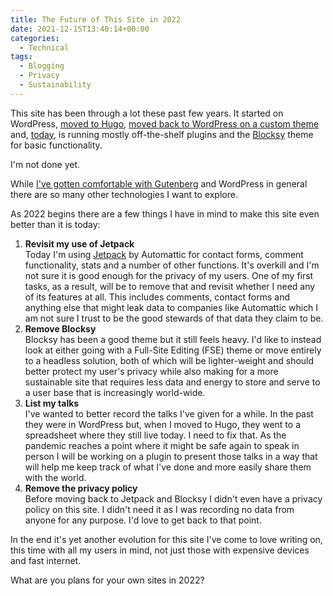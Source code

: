 ```yaml
---
title: The Future of This Site in 2022
date: 2021-12-15T13:40:14+00:00
categories:
  - Technical
tags:
  - Blogging
  - Privacy
  - Sustainability
---
```


This site has been through a lot these past few years. It started on WordPress, [moved to Hugo][1], [moved back to WordPress on a custom theme][2] and, [today][3], is running mostly off-the-shelf plugins and the [Blocksy][4] theme for basic functionality.

I'm not done yet.

While [I've gotten comfortable with Gutenberg][5] and WordPress in general there are so many other technologies I want to explore.

As 2022 begins there are a few things I have in mind to make this site even better than it is today:

1. **Revisit my use of Jetpack**<br />Today I'm using [Jetpack](https://jetpack.me) by Automattic for contact forms, comment functionality, stats and a number of other functions. It's overkill and I'm not sure it is good enough for the privacy of my users. One of my first tasks, as a result, will be to remove that and revisit whether I need any of its features at all. This includes comments, contact forms and anything else that might leak data to companies like Automattic which I am not sure I trust to be the good stewards of that data they claim to be.
2. **Remove Blocksy**<br />Blocksy has been a good theme but it still feels heavy. I'd like to instead look at either going with a Full-Site Editing (FSE) theme or move entirely to a headless solution, both of which will be lighter-weight and should better protect my user's privacy while also making for a more sustainable site that requires less data and energy to store and serve to a user base that is increasingly world-wide.
3. **List my talks**<br />I've wanted to better record the talks I've given for a while. In the past they were in WordPress but, when I moved to Hugo, they went to a spreadsheet where they still live today. I need to fix that. As the pandemic reaches a point where it might be safe again to speak in person I will be working on a plugin to present those talks in a way that will help me keep track of what I've done and more easily share them with the world.
4. **Remove the privacy policy**<br />Before moving back to Jetpack and Blocksy I didn't even have a privacy policy on this site. I didn't need it as I was recording no data from anyone for any purpose. I'd love to get back to that point.

In the end it's yet another evolution for this site I've come to love writing on, this time with all my users in mind, not just those with expensive devices and fast internet.

What are you plans for your own sites in 2022?

 [1]: /2019/08/its-time-for-a-new-site/
 [2]: /2020/08/hello-wordpress-my-old-friend/
 [3]: /2021/07/its-time-for-a-new-site-2/
 [4]: /2021/07/blocksy-vs-generatepress/
 [5]: /2021/11/making-my-peace-with-gutenberg/